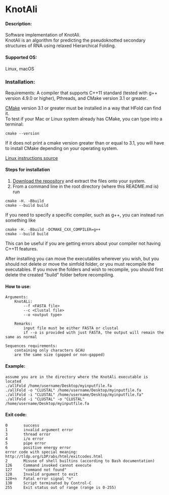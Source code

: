 # KnotAli

#### Description:
Software implementation of KnotAli.      
KnotAli is an algorithm for predicting the pseudoknotted secondary structures of RNA using relaxed Hierarchical Folding.

#### Supported OS: 
Linux, macOS


### Installation:  
Requirements: A compiler that supports C++11 standard (tested with g++ version 4.9.0 or higher), Pthreads, and CMake version 3.1 or greater.    

[CMake](https://cmake.org/install/) version 3.1 or greater must be installed in a way that HFold can find it.    
To test if your Mac or Linux system already has CMake, you can type into a terminal:      
```
cmake --version
```
If it does not print a cmake version greater than or equal to 3.1, you will have to install CMake depending on your operating system.

[Linux instructions source](https://geeksww.com/tutorials/operating_systems/linux/installation/downloading_compiling_and_installing_cmake_on_linux.php)

#### Steps for installation   
1. [Download the repository](https://github.com/mateog4712/KnotAli.git) and extract the files onto your system.
2. From a command line in the root directory (where this README.md is) run
```
cmake -H. -Bbuild
cmake --build build
```   
If you need to specify a specific compiler, such as g++, you can instead run something like   
```
cmake -H. -Bbuild -DCMAKE_CXX_COMPILER=g++
cmake --build build
```   
This can be useful if you are getting errors about your compiler not having C++11 features.

After installing you can move the executables wherever you wish, but you should not delete or move the simfold folder, or you must recompile the executables. If you move the folders and wish to recompile, you should first delete the created "build" folder before recompiling.

#### How to use:
    Arguments:
        KnotALi:
            --f <FASTA file>
            --c <Clustal file>
            --o <output type>

        Remarks:
            input file must be either FASTA or clustal
            if --o is provided with just FASTA, the output will remain the same as normal
    
    Sequences requirements:
        containing only characters GCAU
        are the same size (gapped or non-gapped)



#### Example:
    assume you are in the directory where the KnotAli executable is located
    ./allFold /home/username/Desktop/myinputfile.fa
    ./allFold -o "CLUSTAL" /home/username/Desktop/myinputfile.fa
    ./allFold -i "CLUSTAL" /home/username/Desktop/myinputfile.fa"
    ./allFold -i "CLUSTAL" -o "CLUSTAL" /home/username/Desktop/myinputfile.fa
    

    
#### Exit code:
    0       success
    1	    invalid argument error 
    3	    thread error
    4       i/o error
    5       pipe error
    6       positive energy error
    error code with special meaning: http://tldp.org/LDP/abs/html/exitcodes.html
    2	    Misuse of shell builtins (according to Bash documentation)
    126	    Command invoked cannot execute
    127	    "command not found"
    128	    Invalid argument to exit	
    128+n	Fatal error signal "n"
    130	    Script terminated by Control-C
    255	    Exit status out of range (range is 0-255)
